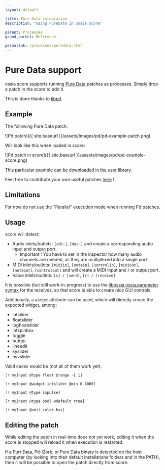 ```yaml
---
layout: default

title: Pure Data integration
description: "Using PureData in ossia score"

parent: Processes
grand_parent: Reference

permalink: /processes/puredata.html
---
```


# Pure Data support

ossia score supports running [Pure Data](http://msp.ucsd.edu/software.html) patches as processes.
Simply drop a patch in the score to add it.

This is done thanks to [libpd](https://github.com/libpd/libpd).

## Example

The following Pure Data patch:

![Pd patch]({{ site.baseurl }}/assets/images/pd/pd-example-patch.png)

Will look like this when loaded in score:

![Pd patch in score]({{ site.baseurl }}/assets/images/pd/pd-example-score.png)

[This particular example can be downloaded in the user library](https://raw.githubusercontent.com/ossia/score-user-library/master/Presets/PureData/example-synthesizer.pd).

Feel free to contribute your own useful patches [here](https://github.com/ossia/score-user-library/tree/master/Presets/PureData) !

## Limitations

For now do not use the "Parallel" execution mode when running Pd patches.

## Usage

score will detect:

- Audio inlets/outlets: `[adc~]`, `[dac~]` and create a corresponding audio input and output port.
  - Important ! You have to set in the inspector how many audio channels are needed, as they are multiplexed into a single port.
- MIDI inlets/outlets: `[midiin]`, `[notein]`, `[controlin]`, `[midiout]`, `[noteout]`, `[controlout]` and will create a MIDI input and / or output port.
- Value inlets/outlets: `[s] / [send]`, `[r] / [receive]`.

It is possible (but still work-in-progress) to use the [libossia ossia.parameter syntax](https://ossia.io/ossia-docs/?plaintext--pd#creating-parameters) for the receives, so that score is able to create nice GUI controls.

Additionally, a `widget` attribute can be used, which will directly create the expected widget, among:

- intslider
- floatslider
- logfloatslider
- intspinbox
- toggle
- button
- lineedit
- xyslider
- hsvslider

Valid cases would be (not all of them work yet):

```
[r myInput @type float @range -1 1]

[r myInput @widget intslider @min 0 1000]

[r myInput @type impulse]

[r myInput @type bool @default true]

[r myInput @unit color.hsv]
```

## Editing the patch

While editing the patch in real-time does not yet work, editing it when the score is stopped will reload it when execution is restarted.

If a Purr Data, Pd-l2ork, or Pure Data binary is detected on the host computer (by looking into their default installations folders and in the PATH),
then it will be possible to open the patch directly from score.
